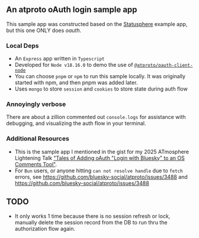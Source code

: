 ## An atproto oAuth login sample app

This sample app was constructed based on the [Statusphere](https://github.com/bluesky-social/statusphere-example-app/) example app, but this one ONLY does *oauth*. 


### Local Deps 
* An `Express` app written in `Typescript`
* Developed for `Node v18.16.0` to demo the use of [`@atproto/oauth-client-node`](https://www.npmjs.com/package/@atproto/oauth-client-node)
* You can choose `pnpm` or `npm` to run this sample locally. It was originally started with npm, and then pnpm was added later. 
* Uses `mongo` to store `session` and `cookies` to store state during auth flow

### Annoyingly verbose
There are about a zillion commented out `console.logs` for assistance with debugging, and visualizing the auth flow in your terminal. 

### Additional Resources
* This is the sample app I mentioned in the gist for my 2025 ATmosphere Lightening Talk ["Tales of Adding oAuth "Login with Bluesky" to an OS Comments Tool"](https://gist.github.com/immber/dd118b97fa3c210bcf89b9e8920883a0#stage-6-a-sample-app-working-locally). 
* For `Bun` users, or anyone hitting `can not resolve handle` due to `fetch` errors, see https://github.com/bluesky-social/atproto/issues/3488 and https://github.com/bluesky-social/atproto/issues/3488

## TODO
* It only works 1 time because there is no session refresh or lock, manually delete the session record from the DB to run thru the authorization flow again. 